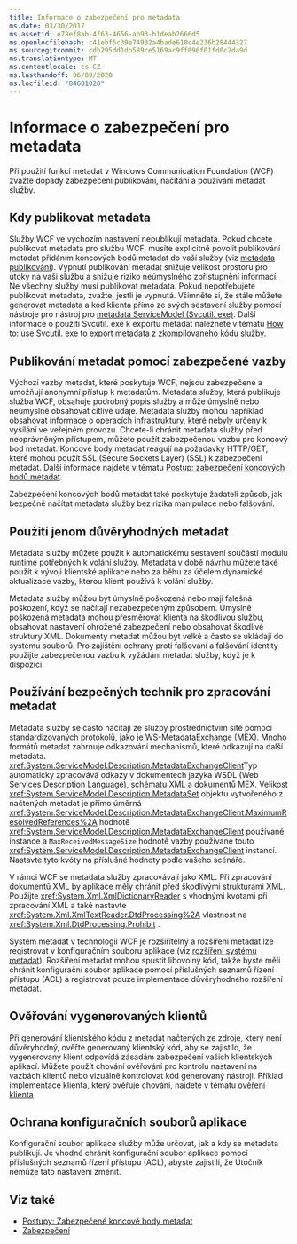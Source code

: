 ```yaml
---
title: Informace o zabezpečení pro metadata
ms.date: 03/30/2017
ms.assetid: e78ef8ab-4f63-4656-ab93-b1deab2666d5
ms.openlocfilehash: c41ebf5c39e74932a4bade610c4e236b28444327
ms.sourcegitcommit: cdb295dd1db589ce5169ac9ff096f01fd0c2da9d
ms.translationtype: MT
ms.contentlocale: cs-CZ
ms.lasthandoff: 06/09/2020
ms.locfileid: "84601020"
---
```

# <a name="security-considerations-with-metadata"></a>Informace o zabezpečení pro metadata
Při použití funkcí metadat v Windows Communication Foundation (WCF) zvažte dopady zabezpečení publikování, načítání a používání metadat služby.  
  
## <a name="when-to-publish-metadata"></a>Kdy publikovat metadata  
 Služby WCF ve výchozím nastavení nepublikují metadata. Pokud chcete publikovat metadata pro službu WCF, musíte explicitně povolit publikování metadat přidáním koncových bodů metadat do vaší služby (viz [metadata publikování](publishing-metadata.md)). Vypnutí publikování metadat snižuje velikost prostoru pro útoky na vaši službu a snižuje riziko neúmyslného zpřístupnění informací. Ne všechny služby musí publikovat metadata. Pokud nepotřebujete publikovat metadata, zvažte, jestli je vypnutá. Všimněte si, že stále můžete generovat metadata a kód klienta přímo ze svých sestavení služby pomocí nástroje pro nástroj pro [metadata ServiceModel (Svcutil. exe)](../servicemodel-metadata-utility-tool-svcutil-exe.md). Další informace o použití Svcutil. exe k exportu metadat naleznete v tématu [How to: use Svcutil. exe to export metadata z zkompilovaného kódu služby](how-to-use-svcutil-exe-to-export-metadata-from-compiled-service-code.md).  
  
## <a name="publishing-metadata-using-a-secure-binding"></a>Publikování metadat pomocí zabezpečené vazby  
 Výchozí vazby metadat, které poskytuje WCF, nejsou zabezpečené a umožňují anonymní přístup k metadatům. Metadata služby, která publikuje služba WCF, obsahuje podrobný popis služby a může úmyslně nebo neúmyslně obsahovat citlivé údaje. Metadata služby mohou například obsahovat informace o operacích infrastruktury, které nebyly určeny k vysílání ve veřejném provozu. Chcete-li chránit metadata služby před neoprávněným přístupem, můžete použít zabezpečenou vazbu pro koncový bod metadat. Koncové body metadat reagují na požadavky HTTP/GET, které mohou použít SSL (Secure Sockets Layer) (SSL) k zabezpečení metadat. Další informace najdete v tématu [Postup: zabezpečení koncových bodů metadat](how-to-secure-metadata-endpoints.md).  
  
 Zabezpečení koncových bodů metadat také poskytuje žadateli způsob, jak bezpečně načítat metadata služby bez rizika manipulace nebo falšování.  
  
## <a name="using-only-trusted-metadata"></a>Použití jenom důvěryhodných metadat  
 Metadata služby můžete použít k automatickému sestavení součástí modulu runtime potřebných k volání služby. Metadata v době návrhu můžete také použít k vývoji klientské aplikace nebo za běhu za účelem dynamické aktualizace vazby, kterou klient používá k volání služby.  
  
 Metadata služby můžou být úmyslně poškozená nebo mají falešná poškození, když se načítají nezabezpečeným způsobem. Úmyslně poškozená metadata mohou přesměrovat klienta na škodlivou službu, obsahovat nastavení ohrožené zabezpečení nebo obsahovat škodlivé struktury XML. Dokumenty metadat můžou být velké a často se ukládají do systému souborů. Pro zajištění ochrany proti falšování a falšování identity použijte zabezpečenou vazbu k vyžádání metadat služby, když je k dispozici.  
  
## <a name="using-safe-techniques-for-processing-metadata"></a>Používání bezpečných technik pro zpracování metadat  
 Metadata služby se často načítají ze služby prostřednictvím sítě pomocí standardizovaných protokolů, jako je WS-MetadataExchange (MEX). Mnoho formátů metadat zahrnuje odkazování mechanismů, které odkazují na další metadata. <xref:System.ServiceModel.Description.MetadataExchangeClient>Typ automaticky zpracovává odkazy v dokumentech jazyka WSDL (Web Services Description Language), schématu XML a dokumentů MEX. Velikost <xref:System.ServiceModel.Description.MetadataSet> objektu vytvořeného z načtených metadat je přímo úměrná <xref:System.ServiceModel.Description.MetadataExchangeClient.MaximumResolvedReferences%2A> hodnotě <xref:System.ServiceModel.Description.MetadataExchangeClient> používané instance a `MaxReceivedMessageSize` hodnotě vazby používané touto <xref:System.ServiceModel.Description.MetadataExchangeClient> instancí. Nastavte tyto kvóty na příslušné hodnoty podle vašeho scénáře.  
  
 V rámci WCF se metadata služby zpracovávají jako XML. Při zpracování dokumentů XML by aplikace měly chránit před škodlivými strukturami XML. Použijte <xref:System.Xml.XmlDictionaryReader> s vhodnými kvótami při zpracování XML a také nastavte <xref:System.Xml.XmlTextReader.DtdProcessing%2A> vlastnost na <xref:System.Xml.DtdProcessing.Prohibit> .  
  
 Systém metadat v technologii WCF je rozšiřitelný a rozšíření metadat lze registrovat v konfiguračním souboru aplikace (viz [rozšíření systému metadat](../extending/extending-the-metadata-system.md)). Rozšíření metadat mohou spustit libovolný kód, takže byste měli chránit konfigurační soubor aplikace pomocí příslušných seznamů řízení přístupu (ACL) a registrovat pouze implementace důvěryhodného rozšíření metadat.  
  
## <a name="validating-generated-clients"></a>Ověřování vygenerovaných klientů  
 Při generování klientského kódu z metadat načtených ze zdroje, který není důvěryhodný, ověřte generovaný klientský kód, aby se zajistilo, že vygenerovaný klient odpovídá zásadám zabezpečení vašich klientských aplikací. Můžete použít chování ověřování pro kontrolu nastavení na vazbách klientů nebo vizuálně kontrolovat kód generovaný nástroji. Příklad implementace klienta, který ověřuje chování, najdete v tématu [ověření klienta](../samples/client-validation.md).  
  
## <a name="protecting-application-configuration-files"></a>Ochrana konfiguračních souborů aplikace  
 Konfigurační soubor aplikace služby může určovat, jak a kdy se metadata publikují. Je vhodné chránit konfigurační soubor aplikace pomocí příslušných seznamů řízení přístupu (ACL), abyste zajistili, že Útočník nemůže tato nastavení změnit.  
  
## <a name="see-also"></a>Viz také

- [Postupy: Zabezpečené koncové body metadat](how-to-secure-metadata-endpoints.md)
- [Zabezpečení](security.md)
